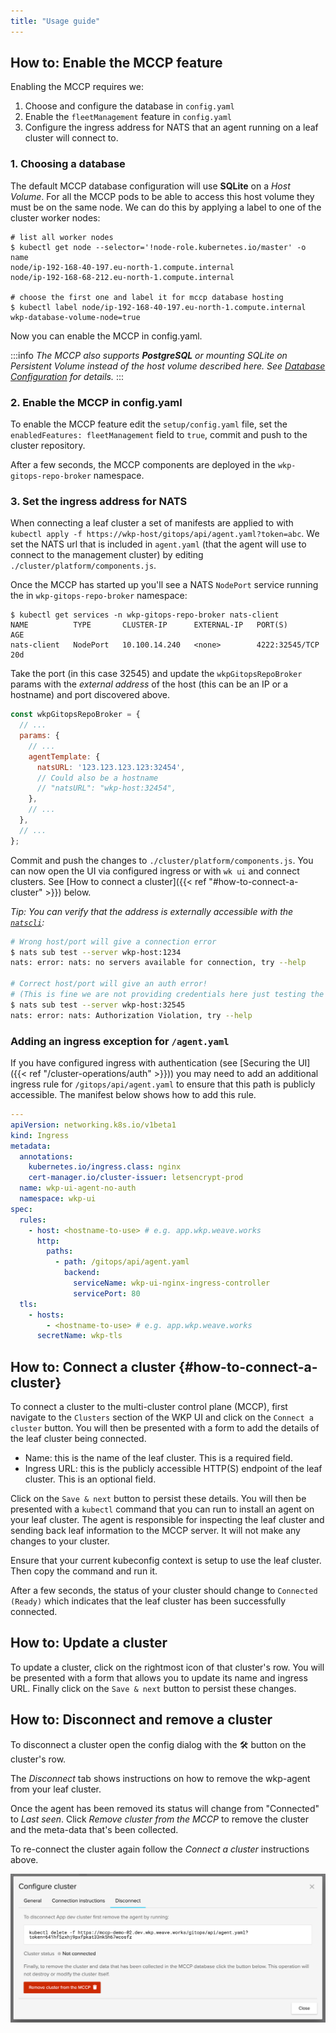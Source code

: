 ```yaml
---
title: "Usage guide"
---
```


## How to: Enable the MCCP feature

Enabling the MCCP requires we:

1. Choose and configure the database in `config.yaml`
2. Enable the `fleetManagement` feature in `config.yaml`
3. Configure the ingress address for NATS that an agent running on a leaf cluster will connect to.

### 1. Choosing a database

The default MCCP database configuration will use **SQLite** on a _Host Volume_. For all the MCCP pods to be able to access this host volume they must be on the same node. We can do this by applying a label to one of the cluster worker nodes:

```
# list all worker nodes
$ kubectl get node --selector='!node-role.kubernetes.io/master' -o name
node/ip-192-168-40-197.eu-north-1.compute.internal
node/ip-192-168-68-212.eu-north-1.compute.internal

# choose the first one and label it for mccp database hosting
$ kubectl label node/ip-192-168-40-197.eu-north-1.compute.internal wkp-database-volume-node=true
```

Now you can enable the MCCP in config.yaml.

:::info
_The MCCP also supports **PostgreSQL** or mounting SQLite on Persistent Volume instead of the host volume described here. See [Database Configuration](./database-configuration") for details._
:::

### 2. Enable the MCCP in config.yaml

To enable the MCCP feature edit the `setup/config.yaml` file, set the `enabledFeatures: fleetManagement`
field to `true`, commit and push to the cluster repository.

After a few seconds, the MCCP components are deployed in the `wkp-gitops-repo-broker` namespace.

### 3. Set the ingress address for NATS

When connecting a leaf cluster a set of manifests are applied to with `kubectl apply -f https://wkp-host/gitops/api/agent.yaml?token=abc`. We set the NATS url that is included in `agent.yaml` (that the agent will use to connect to the management cluster) by editing `./cluster/platform/components.js`.

Once the MCCP has started up you'll see a NATS `NodePort` service running the in `wkp-gitops-repo-broker` namespace:

```
$ kubectl get services -n wkp-gitops-repo-broker nats-client
NAME          TYPE       CLUSTER-IP      EXTERNAL-IP   PORT(S)          AGE
nats-client   NodePort   10.100.14.240   <none>        4222:32545/TCP   20d
```

Take the port (in this case 32545) and update the `wkpGitopsRepoBroker` params with the _external address_ of the host (this can be an IP or a hostname) and port discovered above.

```javascript
const wkpGitopsRepoBroker = {
  // ...
  params: {
    // ...
    agentTemplate: {
      natsURL: '123.123.123.123:32454',
      // Could also be a hostname
      // "natsURL": "wkp-host:32454",
    },
    // ...
  },
  // ...
};
```

Commit and push the changes to `./cluster/platform/components.js`. You can now open the UI via configured ingress or with `wk ui` and connect clusters. See [How to connect a cluster]({{< ref "#how-to-connect-a-cluster" >}}) below.

_Tip: You can verify that the address is externally accessible with the [`natscli`](https://github.com/nats-io/natscli):_

```bash
# Wrong host/port will give a connection error
$ nats sub test --server wkp-host:1234
nats: error: nats: no servers available for connection, try --help

# Correct host/port will give an auth error!
# (This is fine we are not providing credentials here just testing the connection)
$ nats sub test --server wkp-host:32545
nats: error: nats: Authorization Violation, try --help
```

### Adding an ingress exception for `/agent.yaml`

If you have configured ingress with authentication (see [Securing the UI]({{< ref "/cluster-operations/auth" >}})) you may need to add an additional ingress rule for `/gitops/api/agent.yaml` to ensure that this path is publicly accessible. The manifest below shows how to add this rule.

```yaml
---
apiVersion: networking.k8s.io/v1beta1
kind: Ingress
metadata:
  annotations:
    kubernetes.io/ingress.class: nginx
    cert-manager.io/cluster-issuer: letsencrypt-prod
  name: wkp-ui-agent-no-auth
  namespace: wkp-ui
spec:
  rules:
    - host: <hostname-to-use> # e.g. app.wkp.weave.works
      http:
        paths:
          - path: /gitops/api/agent.yaml
            backend:
              serviceName: wkp-ui-nginx-ingress-controller
              servicePort: 80
  tls:
    - hosts:
        - <hostname-to-use> # e.g. app.wkp.weave.works
      secretName: wkp-tls
```

## How to: Connect a cluster {#how-to-connect-a-cluster}

To connect a cluster to the multi-cluster control plane (MCCP), first navigate to the `Clusters` section of the WKP UI and click on the `Connect a cluster` button. You will then be presented with a form to add the details of the leaf cluster being connected.

- Name: this is the name of the leaf cluster. This is a required field.
- Ingress URL: this is the publicly accessible HTTP(S) endpoint of the leaf cluster. This is an optional field.

Click on the `Save & next` button to persist these details. You will then be presented with a `kubectl` command that you can run to install an agent on your leaf cluster. The agent is responsible for inspecting the leaf cluster and sending back leaf information to the MCCP server. It will not make any changes to your cluster.

Ensure that your current kubeconfig context is setup to use the leaf cluster. Then copy the command and run it.

After a few seconds, the status of your cluster should change to `Connected (Ready)` which indicates that the leaf cluster has been successfully connected.

## How to: Update a cluster

To update a cluster, click on the rightmost icon of that cluster's row. You will be presented with a form that allows you to update its name and ingress URL. Finally click on the `Save & next` button to persist these changes.

## How to: Disconnect and remove a cluster

To disconnect a cluster open the config dialog with the 🛠 button on the cluster's row.

The _Disconnect_ tab shows instructions on how to remove the wkp-agent from your leaf cluster.

Once the agent has been removed its status will change from "Connected" to _Last seen_. Click _Remove cluster from the MCCP_ to remove the cluster and the meta-data that's been collected.

To re-connect the cluster again follow the _Connect a cluster_ instructions above.

![Disconnect cluster](./img/disconnect-cluster.png)